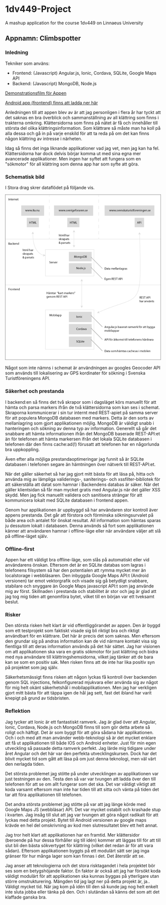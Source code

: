 # 1dv449-Project
A mashup application for the course 1dv449 on Linnaeus University

## Appnamn: Climbspotter

### Inledning

Tekniker som använs:

- Frontend: (Javascript) Angular.js, Ionic, Cordava, SQLite, Google Maps API
- Backend: (Javascript) MongoDB, Node.js

[Demonstrationsfilm för Appen](https://www.youtube.com/watch?v=Nu6H7tAVJOk)

[Android app (frontend) finns att ladda ner här](frontend/climbspotter.apk)

Anledningen till att appen blev av är att jag personligen i flera år har tyckt att det saknas en bra överblick och sammanställning av all klättring som finns i trakterna omkring. Klättersidorna som finns på nätet är få och innehåller till största del olika klättringsinformation. Som klättrare så måste man ha koll på alla dessa och gå in på varje enskild för att ta reda på om det kan finns någon klättring av intresse i närheten.

Idag så finns det inga liknande applikationer vad jag vet, men jag kan ha fel. Klättersidorna har dock delvis börjar komma ut med sina egna mer avancerade applikationer. Men ingen har syftet att fungera som en "sökmotor"  för all klättring som denna app har som syfte att göra.


### Schematisk bild

I Stora drag skrer dataflödet på följande vis.

![GitHub Logo](app_schema.png)

Något som inte nämns i schemat är användningen av googles Geocoder API som används till lokalisering av GPS kordinater för sökning i Svenska Turistföreningens API.  
   
### Säkerhet och prestanda

I backend:en så finns det två skrapor som i dagsläget körs manuellt för att hämta och parsa markers ifrån de två klättersidorna som kan ses i schemat. Skraporna kommunicerar i sin tur internt med REST-apiet på samma server för att populera MongoDB databasen med markers. Detta är den sorts av mellanlagring som gjort applikationen möjlig. MongoDB är väldigt snabb i hanteringen och sökning av denna typ av information. Generellt så går det snabbare att hämta informationen ifrån det MongoDB baserade REST-API:et än för telefonen att hämta markersen ifrån det lokala SQLite databasen i telefonen där den finns cache:ad(!) förusatt att telefonen har en någorlunda bra uppkoppling.
   
Även efter alla möjliga prestandaoptimeringar jag funnit så är SQLite databasen i telefonen segare än hämtningen över nätverk till REST-API:et.

När det gäller säkerhet så har jag gjort mitt bästa för att läsa på, hitta och använda mig av lämpliga validerings-, saniterings- och xssfilter-bibliotek för att säkerställa att datat som hamnar i Backendens databas är säker. När det gäller klientsidan så får man mycket gratis med Angular.js när det gäller XSS skydd. Men jag fick manuellt validera och sanitisera strängar för att kommunicera lokalt med SQLite databasen i frontend appen.

Genom hur applikationen är uppbyggd så har användaren stor kontroll äver appens prestanda. Det går att förstora och förminska sökningsurvalet på både area och antalet för önskat resultat. All information som hämtas sparas ju dessutom lokalt i databasen. Denna används så fort som applikationen känner att användaren hamnar i offline-läge eller när användare väljer att slå på offline-läget själv.

### Offline-first

Appen har ett väldigt bra offline-läge, som slås på automatiskt eller vid användarens önskan. Eftersom det är en SQLite databas som lagras i telefonens filsystem så har den potentialen att rymma mycket mer än localstorage i webbläsaren. Den inbyggda Google Maps API:t (Android versionen) tar emot vektorgrafik och visade sig gå betydligt snabbare, stabilare och snyggare än Google Maps javascript API:t som jag använde mig av först. Skillnaden i prestanda och stabilitet är stor och jag är glad att jag tog mig tiden att genomföra bytet, vilket till en början var ett tveksamt beslut.


### Risker 
Den största risken helt klart är vid offentliggörandet av appen. Den är byggd som ett testprojekt som faktiskt visade sig bli riktigt bra och riktigt användbart för en klättrare. Det här är precis det som saknas. Men eftersom den grundar sig på andras information kan de vid närmare kontakt visa sig fientliga till att deras information används på det här sättet. Jag har visionen om att applikationen ska vara en gratis sökmotor för just klättring och bidra med nya användare till klättringshemsidorna, vilket jag tänker att de bara kan se som en positiv sak. Men risken finns att de inte har lika positiv syn på projektet som jag själv.
   
Säkerhetsmässigt finns risken att någon lyckas få kontroll över backenden genom SQL injections, felkonfigurerad mjukvara eller använda sig av något för mig helt okänt säkerhetshål i mobilapplikationen. Men jag har verkligen gjort mitt bästa för att täppa igen de hål jag sett, fast det ibland har varit knepigt på grund av tidsbristen.

### Reflektion
Jag tycker att Ionic är ett fantastiskt ramverk. Jag är glad över att Angular, Ionic, Cordava, Node.js och MongoDB finns till som gör detta arbete så roligt och häftigt. Det är som byggt för att göra sådana här applikationen. Och i och med att man använder webb-teknologi så är det mycket enklare att få ut applikationen till både IOS och Android enheter. Just för min egen utveckling så passade detta ramverk perfekt. Jag lärde mig tidigare under året Angular och det här var den perfekta utvecklingskursen. Dock har det blivit mycket tid som gått att läsa på om just denna teknologi, men väl värt den nerlagda tiden.

Det största problemet jag stötte på under utvecklingen av applikationen var just testningen av den. Testa den så var var tvungen att ladda över den till telefonen för att se om allt fungerar som det ska. Det var väldigt viktigt att koda varsamt eftersom man inte har tiden till att sitta och vänta på tiden det tar att föra applikationen  till telefonen. 
   
Det andra största problemet jag stötte på var att jag länge körde med Google Maps JS (webbläsar) API. Det var mycket ostabilt och krashade stup i kvarten. Jag insåg till slut att jag var tvungen att göra något radikalt för att lyckas med detta projekt. Bytet till Android versionen av google maps krävde en hel del omskrivning av kod men slutresultatet blev ett helt annat.

Jag tror helt klart att applikationen har en framtid. Mer klättersidor (beroende på hur dessa förhåller sig till idén) kommer att läggas till för att till slut bli den bästa sökvertyget för klättring (vilket det redan är för att vara sådan). Eftersom applikationen byggts på ett modulärt sätt ser jag inga gränser för hur många lager som kan finnas i det. Det återstår att se.

Jag anser att teknologierna och det stora risktagandet i hela projektet bör ses som en betygshöjande faktor. En faktor är också att jag har försökt koda väldigt modulärt för att applikationen ska kunnas byggas på ytterligare utan större omstrukturering. Mängden tid jag lagt ner på detta projekt är, ja.. Väldigt mycket tid. När jag kom på idén till den så kunde jag nog helt enkelt inte sluta jobba eller tänka på den. Och i slutändan så känns det som att det klaffade ganska bra.
